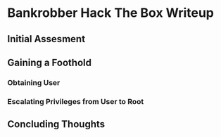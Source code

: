 # Bankrobber Hack The Box Writeup

## Initial Assesment


## Gaining a Foothold

### Obtaining User

### Escalating Privileges from User to Root


## Concluding Thoughts
